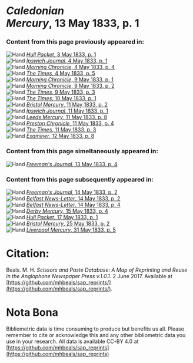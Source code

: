 # *Caledonian Mercury*, 13 May 1833, p. 1  
  
### Content from this page previously appeared in:  
![Hand](http://scissorsandpaste.net/wp-content/uploads/2017/06/smallhandpointer.png) [*Hull Packet*, 3 May 1833, p. 1](https://mhbeals.github.io/sap_html/Hull-Packet/Hull-Packet-3-May-1833-p-1)  
![Hand](http://scissorsandpaste.net/wp-content/uploads/2017/06/smallhandpointer.png) [*Ipswich Journal*, 4 May 1833, p. 1](https://mhbeals.github.io/sap_html/Ipswich-Journal/Ipswich-Journal-4-May-1833-p-1)  
![Hand](http://scissorsandpaste.net/wp-content/uploads/2017/06/smallhandpointer.png) [*Morning Chronicle*, 4 May 1833, p. 4](https://mhbeals.github.io/sap_html/Morning-Chronicle/Morning-Chronicle-4-May-1833-p-4)  
![Hand](http://scissorsandpaste.net/wp-content/uploads/2017/06/smallhandpointer.png) [*The Times*, 4 May 1833, p. 5](https://mhbeals.github.io/sap_html/The-Times/The-Times-4-May-1833-p-5)  
![Hand](http://scissorsandpaste.net/wp-content/uploads/2017/06/smallhandpointer.png) [*Morning Chronicle*, 9 May 1833, p. 1](https://mhbeals.github.io/sap_html/Morning-Chronicle/Morning-Chronicle-9-May-1833-p-1)  
![Hand](http://scissorsandpaste.net/wp-content/uploads/2017/06/smallhandpointer.png) [*Morning Chronicle*, 9 May 1833, p. 2](https://mhbeals.github.io/sap_html/Morning-Chronicle/Morning-Chronicle-9-May-1833-p-2)  
![Hand](http://scissorsandpaste.net/wp-content/uploads/2017/06/smallhandpointer.png) [*The Times*, 9 May 1833, p. 3](https://mhbeals.github.io/sap_html/The-Times/The-Times-9-May-1833-p-3)  
![Hand](http://scissorsandpaste.net/wp-content/uploads/2017/06/smallhandpointer.png) [*The Times*, 10 May 1833, p. 1](https://mhbeals.github.io/sap_html/The-Times/The-Times-10-May-1833-p-1)  
![Hand](http://scissorsandpaste.net/wp-content/uploads/2017/06/smallhandpointer.png) [*Bristol Mercury*, 11 May 1833, p. 2](https://mhbeals.github.io/sap_html/Bristol-Mercury/Bristol-Mercury-11-May-1833-p-2)  
![Hand](http://scissorsandpaste.net/wp-content/uploads/2017/06/smallhandpointer.png) [*Ipswich Journal*, 11 May 1833, p. 1](https://mhbeals.github.io/sap_html/Ipswich-Journal/Ipswich-Journal-11-May-1833-p-1)  
![Hand](http://scissorsandpaste.net/wp-content/uploads/2017/06/smallhandpointer.png) [*Leeds Mercury*, 11 May 1833, p. 8](https://mhbeals.github.io/sap_html/Leeds-Mercury/Leeds-Mercury-11-May-1833-p-8)  
![Hand](http://scissorsandpaste.net/wp-content/uploads/2017/06/smallhandpointer.png) [*Preston Chronicle*, 11 May 1833, p. 4](https://mhbeals.github.io/sap_html/Preston-Chronicle/Preston-Chronicle-11-May-1833-p-4)  
![Hand](http://scissorsandpaste.net/wp-content/uploads/2017/06/smallhandpointer.png) [*The Times*, 11 May 1833, p. 3](https://mhbeals.github.io/sap_html/The-Times/The-Times-11-May-1833-p-3)  
![Hand](http://scissorsandpaste.net/wp-content/uploads/2017/06/smallhandpointer.png) [*Examiner*, 12 May 1833, p. 8](https://mhbeals.github.io/sap_html/Examiner/Examiner-12-May-1833-p-8)  
  
### Content from this page simeltaneously appeared in:  
![Hand](http://scissorsandpaste.net/wp-content/uploads/2017/06/smallhandpointer.png) [*Freeman's Journal*, 13 May 1833, p. 4](https://mhbeals.github.io/sap_html/Freeman's-Journal/Freeman's-Journal-13-May-1833-p-4)  
  
### Content from this page subsequently appeared in:  
![Hand](http://scissorsandpaste.net/wp-content/uploads/2017/06/smallhandpointer.png) [*Freeman's Journal*, 14 May 1833, p. 2](https://mhbeals.github.io/sap_html/Freeman's-Journal/Freeman's-Journal-14-May-1833-p-2)  
![Hand](http://scissorsandpaste.net/wp-content/uploads/2017/06/smallhandpointer.png) [*Belfast News-Letter*, 14 May 1833, p. 2](https://mhbeals.github.io/sap_html/Belfast-News-Letter/Belfast-News-Letter-14-May-1833-p-2)  
![Hand](http://scissorsandpaste.net/wp-content/uploads/2017/06/smallhandpointer.png) [*Belfast News-Letter*, 14 May 1833, p. 4](https://mhbeals.github.io/sap_html/Belfast-News-Letter/Belfast-News-Letter-14-May-1833-p-4)  
![Hand](http://scissorsandpaste.net/wp-content/uploads/2017/06/smallhandpointer.png) [*Derby Mercury*, 15 May 1833, p. 4](https://mhbeals.github.io/sap_html/Derby-Mercury/Derby-Mercury-15-May-1833-p-4)  
![Hand](http://scissorsandpaste.net/wp-content/uploads/2017/06/smallhandpointer.png) [*Hull Packet*, 17 May 1833, p. 1](https://mhbeals.github.io/sap_html/Hull-Packet/Hull-Packet-17-May-1833-p-1)  
![Hand](http://scissorsandpaste.net/wp-content/uploads/2017/06/smallhandpointer.png) [*Bristol Mercury*, 25 May 1833, p. 2](https://mhbeals.github.io/sap_html/Bristol-Mercury/Bristol-Mercury-25-May-1833-p-2)  
![Hand](http://scissorsandpaste.net/wp-content/uploads/2017/06/smallhandpointer.png) [*Liverpool Mercury*, 31 May 1833, p. 5](https://mhbeals.github.io/sap_html/Liverpool-Mercury/Liverpool-Mercury-31-May-1833-p-5)  


# Citation: 

Beals. M. H. *Scissors and Paste Database: A Map of Reprinting and Reuse in the Anglophone Newspaper Press v.1.0.1.* 2 June 2017. Available at [https://github.com/mhbeals/sap_reprints/](https://github.com/mhbeals/sap_reprints/). 

# Nota Bona

Bibliometric data is time consuming to produce but benefits us all. Please remember to cite or acknowledge this and any other bibliometric data you use in your research. All data is available CC-BY 4.0 at [https://github.com/mhbeals/sap_reprints](https://github.com/mhbeals/sap_reprints)